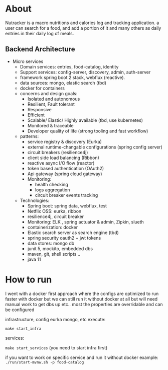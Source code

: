 
# About

Nutracker is a macro nutritions and calories log and tracking application.
a user can search for a food, and add a portion of it and many others as daily entries in their daily log of meals.

## Backend Architecture

- Micro services
    - Domain services: entries, food-catalog, identity
    - Support services: config-server, discovery, admin, auth-server
    - framework spring boot 2 stack, webflux (reactive).
    - data sources: mongo, elastic search (tbd)
    - docker for containers
    - concerns and design goals:
        - Isolated and autonomous
        - Resilient, Fault tolerant
        - Responsive
        - Efficient
        - Scalable/ Elastic/ Highly available (tbd, use kubernetes)
        - Monitored & traceable
        - Developer quality of life (strong tooling and fast workflow)
    - patterns:
        - service registry & discovery (Eurka)
        - external runtime-changable configurations (spring config server)
        - circuit breakers (resilience4j)
        - client side load balancing (Ribbon)
        - reactive async I/O flow (reactor)
        - token based authentication (OAuth2)
        - Api gateway (spring cloud gateway)
        - Monitoring:
            - health checking
            - logs aggregation
            - circuit breaker events tracking
    - Technologies:
        - Spring boot: spring data, webflux, test
        - Netflix OSS: eurka, ribbon
        - resilience4j, circuit breaker
        - Monitoring: ELK , spring actuator & admin, Zipkin, slueth
        - containerization: docker
        - Elastic search server as search engine (tbd)
        - spring security oauth2 + jwt tokens
        - data stores: mongo db
        - junit 5, mockito, embedded dbs
        - maven, git, shell scripts ..
        - java 11

# How to run

I went with a docker first approach where the configs are optimized to run faster with docker but
we can still run it without docker at all but will need manual work to get dbs up etc.. most the properties are overridable
and can be configured

infrastructure, config eurka mongo, etc execute:

```make start_infra```

services:

```make start_services```
(you need to start infra first)

if you want to work on specific service and run it without docker
example:
```./run/start-mvnw.sh -p food-catalog```
